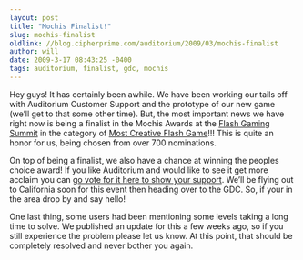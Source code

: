 ```yaml
---
layout: post
title: "Mochis Finalist!"
slug: mochis-finalist
oldlink: //blog.cipherprime.com/auditorium/2009/03/mochis-finalist
author: will
date: 2009-3-17 08:43:25 -0400
tags: auditorium, finalist, gdc, mochis
---
```


Hey guys! It has certainly been awhile. We have been working our tails off with Auditorium Customer Support and the prototype of our new game (we’ll get to that some other time). But, the most important news we have right now is being a finalist in the Mochis Awards at the [Flash Gaming Summit](http://www.flashgamingsummit.com/ "Flash Gaming Summit") in the category of [Most Creative Flash Game](http://www.flashgamingsummit.com/the-mochis.html "Most Creative Flash Game")!!! This is quite an honor for us, being chosen from over 700 nominations.

On top of being a finalist, we also have a chance at winning the peoples choice award! If you like Auditorium and would like to see it get more acclaim you can [go vote for it here to show your support](http://www.surveymonkey.com/s.aspx?sm=teDfV9kHfuJKSm6glOFJ1Q_3d_3d "Peoples Choice Award"). We’ll be flying out to California soon for this event then heading over to the GDC. So, if your in the area drop by and say hello!

One last thing, some users had been mentioning some levels taking a long time to solve. We published an update for this a few weeks ago, so if you still experience the problem please let us know. At this point, that should be completely resolved and never bother you again.
